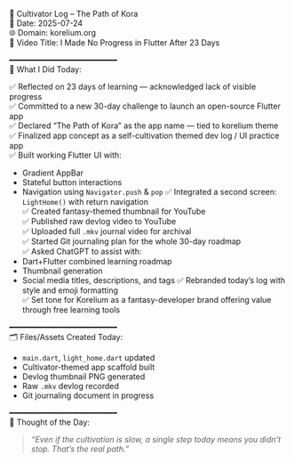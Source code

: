🧧 Cultivator Log – The Path of Kora  
📅 Date: 2025-07-24  
🌐 Domain: korelium.org  
🎥 Video Title: I Made No Progress in Flutter After 23 Days

━━━━━━━━━━━━━━━━━━━━━━━  
📌 What I Did Today:

✅ Reflected on 23 days of learning — acknowledged lack of visible progress  
✅ Committed to a new 30-day challenge to launch an open-source Flutter app  
✅ Declared “The Path of Kora” as the app name — tied to korelium theme  
✅ Finalized app concept as a self-cultivation themed dev log / UI practice app  
✅ Built working Flutter UI with:
   - Gradient AppBar
   - Stateful button interactions
   - Navigation using `Navigator.push` & `pop`
✅ Integrated a second screen: `LightHome()` with return navigation  
✅ Created fantasy-themed thumbnail for YouTube  
✅ Published raw devlog video to YouTube  
✅ Uploaded full `.mkv` journal video for archival  
✅ Started Git journaling plan for the whole 30-day roadmap  
✅ Asked ChatGPT to assist with:
   - Dart+Flutter combined learning roadmap
   - Thumbnail generation
   - Social media titles, descriptions, and tags
✅ Rebranded today’s log with style and emoji formatting  
✅ Set tone for Korelium as a fantasy-developer brand offering value through free learning tools

━━━━━━━━━━━━━━━━━━━━━━━  
🗂️ Files/Assets Created Today:
- `main.dart`, `light_home.dart` updated  
- Cultivator-themed app scaffold built  
- Devlog thumbnail PNG generated  
- Raw `.mkv` devlog recorded  
- Git journaling document in progress  

━━━━━━━━━━━━━━━━━━━━━━━    
🧘 Thought of the Day:
> *“Even if the cultivation is slow, a single step today means you didn’t stop. That’s the real path.”*


